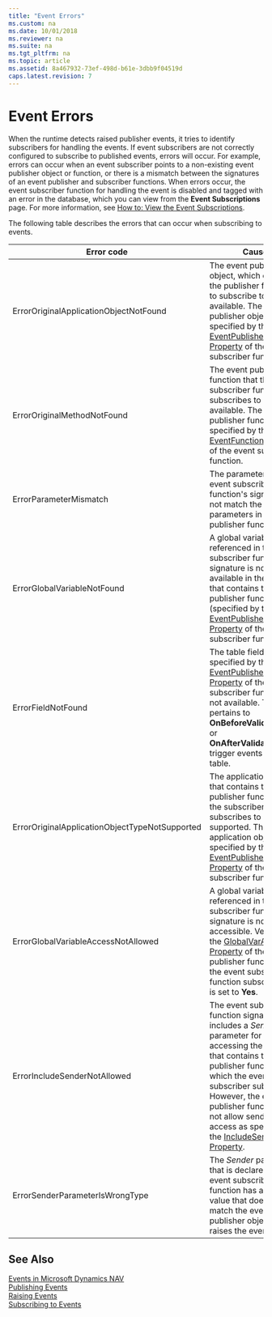 ```yaml
---
title: "Event Errors"
ms.custom: na
ms.date: 10/01/2018
ms.reviewer: na
ms.suite: na
ms.tgt_pltfrm: na
ms.topic: article
ms.assetid: 8a467932-73ef-498d-b61e-3dbb9f04519d
caps.latest.revision: 7
---
```

# Event Errors
When the runtime detects raised publisher events, it tries to identify subscribers for handling the events. If event subscribers are not correctly configured to subscribe to published events, errors will occur. For example, errors can occur when an event subscriber points to a non-existing event publisher object or function, or there is a mismatch between the signatures of an event publisher and subscriber functions. When errors occur, the event subscriber function for handling the event is disabled and tagged with an error in the database, which you can view from the **Event Subscriptions** page. For more information, see [How to: View the Event Subscriptions](How-to--View-the-Event-Subscriptions.md).  

 The following table describes the errors that can occur when subscribing to events.  

|Error code|Cause|  
|----------------|-----------|  
|ErrorOriginalApplicationObjectNotFound|The event publisher object, which contains the publisher function to subscribe to, is not available. The event publisher object is specified by the [EventPublisherObject Property](EventPublisherObject-Property.md) of the event subscriber function.|  
|ErrorOriginalMethodNotFound|The event publisher function that the event subscriber function subscribes to is not available. The event publisher function is specified by the [EventFunction Property](EventFunction-Property.md) of the event subscriber function.|  
|ErrorParameterMismatch|The parameters in the event subscriber function's signature do not match the parameters in the publisher function.|  
|ErrorGlobalVariableNotFound|A global variable that is referenced in the event subscriber function signature is not available in the object that contains the event publisher function \(specified by the [EventPublisherObject Property](EventPublisherObject-Property.md) of the event subscriber function\).|  
|ErrorFieldNotFound|The table field that is specified by the [EventPublisherElement Property](EventPublisherElement-Property.md) of the event subscriber function is not available. This error pertains to **OnBeforeValidateEvent** or **OnAfterValidateEvent** trigger events on a table.|  
|ErrorOriginalApplicationObjectTypeNotSupported|The application object that contains the event publisher function that the subscriber function subscribes to is not supported. The application object is specified by the [EventPublisherObject Property](EventPublisherObject-Property.md) of the event subscriber function.|  
|ErrorGlobalVariableAccessNotAllowed|A global variable that is referenced in the event subscriber function signature is not accessible. Verify that the [GlobalVarAccess Property](GlobalVarAccess-Property.md) of the event publisher function that the event subscriber function subscribes to is set to **Yes**.|  
|ErrorIncludeSenderNotAllowed|The event subscriber function signature includes a *Sender* parameter for accessing the object that contains the event publisher function to which the event subscriber subscribes. However, the event publisher function does not allow sender access as specified by the [IncludeSender Property](IncludeSender-Property.md).|  
|ErrorSenderParameterIsWrongType|The *Sender* parameter that is declared in the event subscriber function has a subtype value that does not match the event publisher object that raises the event.|  

## See Also  
 [Events in Microsoft Dynamics NAV](Events-in-Microsoft-Dynamics-NAV.md)   
 [Publishing Events](Publishing-Events.md)   
 [Raising Events](Raising-Events.md)   
 [Subscribing to Events](Subscribing-to-Events.md)
